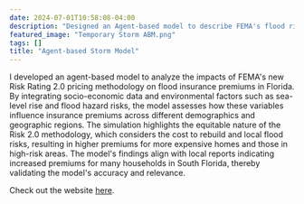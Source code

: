 ```yaml
---
date: 2024-07-01T10:58:08-04:00
description: "Designed an Agent-based model to describe FEMA's flood risk risk pricing model"
featured_image: "Temporary Storm ABM.png"
tags: []
title: "Agent-based Storm Model"
---
```

I developed an agent-based model to analyze the impacts of FEMA's new Risk Rating 2.0 pricing methodology on flood insurance premiums in Florida. By integrating socio-economic data and environmental factors such as sea-level rise and flood hazard risks, the model assesses how these variables influence insurance premiums across different demographics and geographic regions. The simulation highlights the equitable nature of the Risk 2.0 methodology, which considers the cost to rebuild and local flood risks, resulting in higher premiums for more expensive homes and those in high-risk areas. The model's findings align with local reports indicating increased premiums for many households in South Florida, thereby validating the model's accuracy and relevance.

Check out the website [here](http://climate.haydenquilty.com/).

